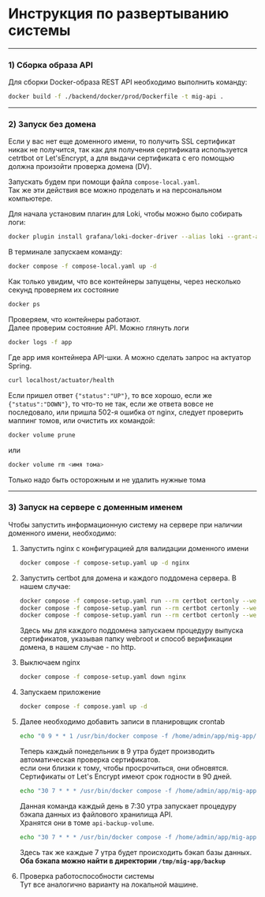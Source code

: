 # Инструкция по развертыванию системы

---

### 1) Сборка образа API
Для сборки Docker-образа REST API необходимо выполнить команду:
```bash
docker build -f ./backend/docker/prod/Dockerfile -t mig-api .
```

---

### 2) Запуск без домена
Если у вас нет еще доменного имени, то получить SSL сертификат никак не получится,
так как для получения сертификата используется cetrtbot от Let'sEncrypt, 
а для выдачи сертификата с его помощью должна произойти проверка домена (DV).  

Запускать будем при помощи файла ```compose-local.yaml```.  
Так же эти действия все можно проделать и на персональном компьютере.

Для начала установим плагин для Loki, чтобы можно было собирать логи:
```bash
docker plugin install grafana/loki-docker-driver --alias loki --grant-all-permissions
```

В терминале запускаем команду:
```bash
docker compose -f compose-local.yaml up -d
```
Как только увидим, что все контейнеры запущены, через несколько секунд проверяем
их состояние
```bash
docker ps
```
Проверяем, что контейнеры работают.  
Далее проверим состояние API. Можно глянуть логи 
```bash
docker logs -f app
```
Где app имя контейнера API-шки.
А можно сделать запрос на актуатор Spring.
```bash
curl localhost/actuator/health
```
Если пришел ответ ```{"status":"UP"}```, то все хорошо, если же ```{"status":"DOWN"}```,
то что-то не так, если же ответа вовсе не последовало, или пришла 502-я ошибка от nginx,
следует проверить маппинг томов, или очистить их командой:
```bash
docker volume prune
```
или
```bash
docker volume rm <имя тома>
```
Только надо быть осторожным и не удалить нужные тома

---

### 3) Запуск на сервере с доменным именем
Чтобы запустить информационную систему на сервере при наличии доменного имени, необходимо:
1. Запустить nginx с конфигурацией для валидации доменного имени  
    ```bash
    docker compose -f compose-setup.yaml up -d nginx
    ```

2. Запустить certbot для домена и каждого поддомена сервера. В нашем случае:
   ```bash
   docker compose -f compose-setup.yaml run --rm certbot certonly --webroot --webroot-path=/var/www/certbot --email <email> --agree-tos --no-eff-email -d db.cute-example-deeplom.ru -d www.db.cute-example-deeplom.ru --preferred-challenges http
   docker compose -f compose-setup.yaml run --rm certbot certonly --webroot --webroot-path=/var/www/certbot --email <email> --agree-tos --no-eff-email -d graf.cute-example-deeplom.ru -d www.graf.cute-example-deeplom.ru --preferred-challenges http
   docker compose -f compose-setup.yaml run --rm certbot certonly --webroot --webroot-path=/var/www/certbot --email <email> --agree-tos --no-eff-email -d cute-example-deeplom.ru -d www.cute-example-deeplom.ru --preferred-challenges http
   ```
   Здесь мы для каждого поддомена запускаем процедуру выпуска сертификатов, указывая папку webroot и способ верификации домена,
   в нашем случае - по http.

3. Выключаем nginx
   ```bash
   docker compose -f compose-setup.yaml down nginx
   ```
4. Запускаем приложение
   ```bash
   docker compose -f compose.yaml up -d
   ```
5. Далее необходимо добавить записи в планировщик crontab
   ```bash
   echo "0 9 * * 1 /usr/bin/docker compose -f /home/admin/app/mig-app/compose-setup.yaml run --rm certbot renew >> /var/log/renew-ssl.log && /usr/bin/docker compose -f /home/admin/app/mig-app/compose.yaml kill -s SIGHUP nginx" | crontab -
   ```
   Теперь каждый понедельник в 9 утра будет производить автоматическая проверка сертификатов.  
   если они близки к тому, чтобы просрочиться, они обновятся.  
   Сертификаты от Let's Encrypt имеют срок годности в 90 дней.
   ```bash
   echo "30 7 * * * /usr/bin/docker compose -f /home/admin/app/mig-app/compose.yaml run --rm api-backup -a backup >> /var/log/backup.log" | crontab -
   ```
   Данная команда каждый день в 7:30 утра запускает процедуру бэкапа данных 
   из файлового хранилища API.  
   Хранятся они в томе ```api-backup-volume```.
   ```bash
   echo "30 7 * * * /usr/bin/docker compose -f /home/admin/app/mig-app/compose.yaml exec -i -e PGPASSWORD=pASSword db pg_dump -U ivan mig | gzip -9 > /tmp/mig-app/backup/db-backup.sql.gz" | crontab -
   ```
   Здесь так же каждые 7 утра будет происходить бэкап базы данных.  
   **Оба бэкапа можно найти в директории ```/tmp/mig-app/backup```**
6. Проверка работоспособности системы  
   Тут все аналогично варианту на локальной машине.